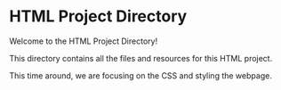 # HTML Project Directory

Welcome to the HTML Project Directory! 

This directory contains all the files and resources for this HTML project. 

This time around, we are focusing on the CSS and styling the webpage.

